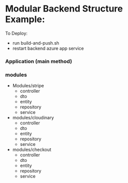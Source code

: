# Modular Backend Structure Example:

To Deploy:
* run build-and-push.sh
* restart backend azure app service

### Application (main method) <br>
### modules <br>
* Modules/stripe
  * controller
  * dto
  * entity
  * repository
  * service
* modules/cloudinary
  * controller
  * dto
  * entity
  * repository
  * service
* modules/checkout
  * controller
  * dto
  * entity
  * repository
  * service